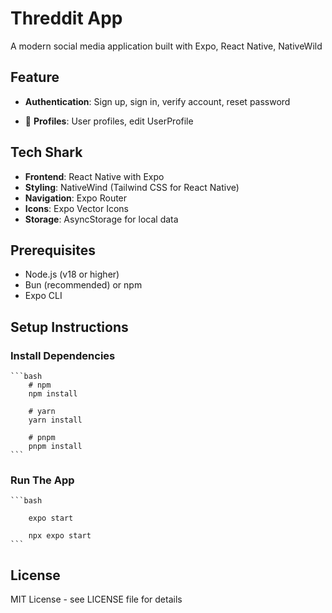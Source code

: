 # Threddit App

A modern social media application built with Expo, React Native,  NativeWild

## Feature

- **Authentication**: Sign up, sign in, verify account, reset password

- 👤 **Profiles**: User profiles, edit UserProfile
## Tech Shark

- **Frontend**: React Native with Expo
- **Styling**: NativeWind (Tailwind CSS for React Native)
- **Navigation**: Expo Router
- **Icons**: Expo Vector Icons
- **Storage**: AsyncStorage for local data

## Prerequisites

- Node.js (v18 or higher)
- Bun (recommended) or npm
- Expo CLI
## Setup Instructions
### Install Dependencies
    ```bash
        # npm
        npm install

        # yarn
        yarn install

        # pnpm
        pnpm install
    ```
### Run The App
    ```bash

        expo start

        npx expo start
    ```

## License

MIT License - see LICENSE file for details